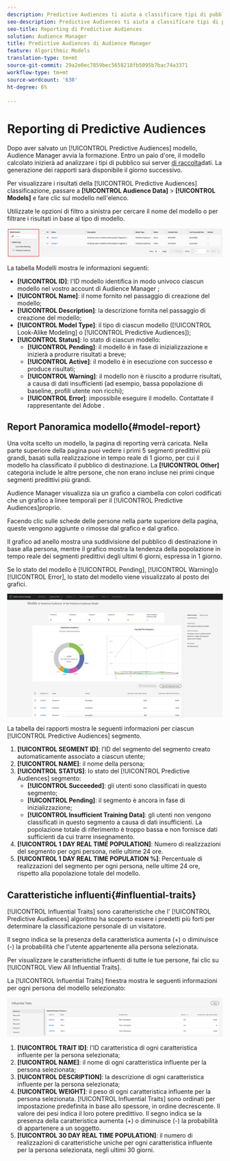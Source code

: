 ```yaml
---
description: Predictive Audiences ti aiuta a classificare tipi di pubblico sconosciuti in utenti tipo distinti in tempo reale utilizzando la scienza dei dati.
seo-description: Predictive Audiences ti aiuta a classificare tipi di pubblico sconosciuti in utenti tipo distinti in tempo reale utilizzando la scienza dei dati.
seo-title: Reporting di Predictive Audiences
solution: Audience Manager
title: Predictive Audiences di Audience Manager
feature: Algorithmic Models
translation-type: tm+mt
source-git-commit: 29a2e0ec7859bec5658218fb5095b7bac74a3371
workflow-type: tm+mt
source-wordcount: '630'
ht-degree: 6%

---
```



# Reporting di Predictive Audiences

Dopo aver salvato un [!UICONTROL Predictive Audiences] modello,  Audience Manager avvia la formazione. Entro un paio d&#39;ore, il modello calcolato inizierà ad analizzare i tipi di pubblico sui server [di raccolta](https://docs.adobe.com/content/help/en/audience-manager/user-guide/reference/system-components/components-data-collection.html#dcs-pcs)dati. La generazione dei rapporti sarà disponibile il giorno successivo.

Per visualizzare i risultati della [!UICONTROL Predictive Audiences] classificazione, passare a **[!UICONTROL Audience Data]** > **[!UICONTROL Models]** e fare clic sul modello nell&#39;elenco.

Utilizzate le opzioni di filtro a sinistra per cercare il nome del modello o per filtrare i risultati in base al tipo di modello.

![predictive-audiences-filter](assets/predictive-audiences-filter-models.png)

La tabella Modelli mostra le informazioni seguenti:

* **[!UICONTROL ID]**: l&#39;ID modello identifica in modo univoco ciascun modello nel vostro account di Audience Manager ;
* **[!UICONTROL Name]**: il nome fornito nel passaggio di creazione del modello;
* **[!UICONTROL Description]**: la descrizione fornita nel passaggio di creazione del modello;
* **[!UICONTROL Model Type]**: il tipo di ciascun modello ([!UICONTROL Look-Alike Modeling] o [!UICONTROL Predictive Audiences]);
* **[!UICONTROL Status]**: lo stato di ciascun modello:
   * **[!UICONTROL Pending]**: il modello è in fase di inizializzazione e inizierà a produrre risultati a breve;
   * **[!UICONTROL Active]**: il modello è in esecuzione con successo e produce risultati;
   * **[!UICONTROL Warning]**: il modello non è riuscito a produrre risultati, a causa di dati insufficienti (ad esempio, bassa popolazione di baseline, profili utente non ricchi);
   * **[!UICONTROL Error]**: impossibile eseguire il modello. Contattate il rappresentante del Adobe .

## Report Panoramica modello{#model-report}

Una volta scelto un modello, la pagina di reporting verrà caricata. Nella parte superiore della pagina puoi vedere i primi 5 segmenti predittivi più grandi, basati sulla realizzazione in tempo reale di 1 giorno, per cui il modello ha classificato il pubblico di destinazione. La **[!UICONTROL Other]** categoria include le altre persone, che non erano incluse nei primi cinque segmenti predittivi più grandi.

 Audience Manager visualizza sia un grafico a ciambella con colori codificati che un grafico a linee temporali per il [!UICONTROL Predictive Audiences]proprio.

Facendo clic sulle schede delle persone nella parte superiore della pagina, queste vengono aggiunte o rimosse dal grafico e dal grafico.

Il grafico ad anello mostra una suddivisione del pubblico di destinazione in base alla persona, mentre il grafico mostra la tendenza della popolazione in tempo reale dei segmenti predittivi degli ultimi 6 giorni, espressa in 1 giorno.

Se lo stato del modello è [!UICONTROL Pending], [!UICONTROL Warning]o [!UICONTROL Error], lo stato del modello viene visualizzato al posto dei grafici.

![smart-persona-report](assets/predictive-audiences-report.png)

La tabella dei rapporti mostra le seguenti informazioni per ciascun [!UICONTROL Predictive Audiences] segmento.

1. **[!UICONTROL SEGMENT ID]**: l’ID del segmento del segmento creato automaticamente associato a ciascun utente;
1. **[!UICONTROL NAME]**: il nome della persona;
1. **[!UICONTROL STATUS]**: lo stato del [!UICONTROL Predictive Audiences] segmento:
   * **[!UICONTROL Succeeded]**: gli utenti sono classificati in questo segmento;
   * **[!UICONTROL Pending]**: il segmento è ancora in fase di inizializzazione;
   * **[!UICONTROL Insufficient Training Data]**: gli utenti non vengono classificati in questo segmento a causa di dati insufficienti. La popolazione totale di riferimento è troppo bassa e non fornisce dati sufficienti da cui trarre insegnamento.
1. **[!UICONTROL 1 DAY REAL TIME POPULATION]**: Numero di realizzazioni del segmento per ogni persona, nelle ultime 24 ore.
1. **[!UICONTROL 1 DAY REAL TIME POPULATION %]**: Percentuale di realizzazioni del segmento per ogni persona, nelle ultime 24 ore, rispetto alla popolazione totale del modello.

## Caratteristiche influenti{#influential-traits}

[!UICONTROL Influential Traits] sono caratteristiche che l&#39; [!UICONTROL Predictive Audiences] algoritmo ha scoperto essere i predetti più forti per determinare la classificazione personale di un visitatore.

Il segno indica se la presenza della caratteristica aumenta (+) o diminuisce (-) la probabilità che l&#39;utente appartenente alla persona selezionata.

Per visualizzare le caratteristiche influenti di tutte le tue persone, fai clic su [!UICONTROL View All Influential Traits].

La [!UICONTROL Influential Traits] finestra mostra le seguenti informazioni per ogni persona del modello selezionato:

![caratteristiche influenti](assets/predictive-audiences-influential-traits.png)

1. **[!UICONTROL TRAIT ID]**: l&#39;ID caratteristica di ogni caratteristica influente per la persona selezionata;
1. **[!UICONTROL NAME]**: il nome di ogni caratteristica influente per la persona selezionata;
1. **[!UICONTROL DESCRIPTION]**: la descrizione di ogni caratteristica influente per la persona selezionata;
1. **[!UICONTROL WEIGHT]**: il peso di ogni caratteristica influente per la persona selezionata. [!UICONTROL Influential Traits] sono ordinati per impostazione predefinita in base allo spessore, in ordine decrescente.  Il valore dei pesi indica il loro potere predittivo. Il segno indica se la presenza della caratteristica aumenta (+) o diminuisce (-) la probabilità di appartenere a un soggetto.
1. **[!UICONTROL 30 DAY REAL TIME POPULATION]**: il numero di realizzazioni di caratteristiche uniche per ogni caratteristica influente per la persona selezionata, negli ultimi 30 giorni.
